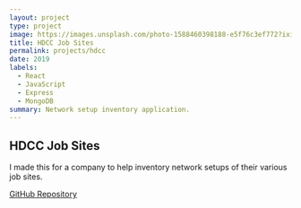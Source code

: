 ```yaml
---
layout: project
type: project
image: https://images.unsplash.com/photo-1588460398188-e5f76c3ef772?ixid=MXwxMjA3fDB8MHxwaG90by1wYWdlfHx8fGVufDB8fHw%3D&ixlib=rb-1.2.1&auto=format&fit=crop&w=634&q=80
title: HDCC Job Sites
permalink: projects/hdcc
date: 2019
labels:
  - React
  - JavaScript
  - Express
  - MongoDB
summary: Network setup inventory application.
---
```


## HDCC Job Sites

I made this for a company to help inventory network setups of their various job sites.

[GitHub Repository](https://github.com/janeligio/hdccproject)